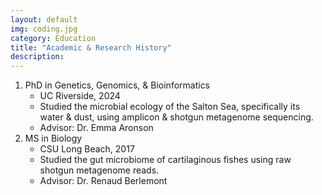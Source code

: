 ```yaml
---
layout: default
img: coding.jpg
category: Education
title: "Academic & Research History"
description: 
---
```


1. PhD in Genetics, Genomics, & Bioinformatics
   * UC Riverside, 2024
   * Studied the microbial ecology of the Salton Sea, specifically its water & dust, using amplicon & shotgun metagenome sequencing.
   * Advisor: Dr. Emma Aronson
3. MS in Biology
   * CSU Long Beach, 2017
   * Studied the gut microbiome of cartilaginous fishes using raw shotgun metagenome reads.
   * Advisor: Dr. Renaud Berlemont
